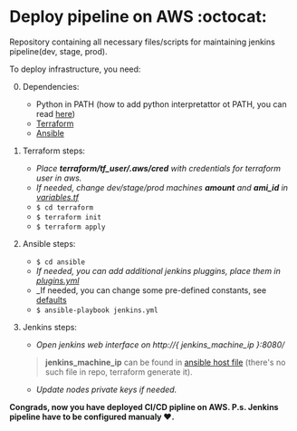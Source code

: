 # Deploy pipeline on AWS :octocat:
Repository containing all necessary files/scripts for maintaining jenkins pipeline(dev, stage, prod).

To deploy infrastructure, you need:

0. Dependencies:
	* Python in PATH (how to add python interpretattor ot PATH, you can read [here](https://www.edureka.co/blog/add-python-to-path/))
	* [Terraform](https://www.terraform.io/downloads.html)
	* [Ansible](https://docs.ansible.com/ansible/latest/installation_guide/intro_installation.html)

2. Terraform steps:
	* _Place **terraform/tf_user/.aws/cred** with credentials for terraform user in aws._
	* _If needed, change dev/stage/prod machines **amount** and **ami_id** in [variables.tf](terraform/variables.tf)_
	* `$ cd terraform`
	* `$ terraform init`
	* `$ terraform apply`

2. Ansible steps:
	* `$ cd ansible`
	* _If needed, you can add additional jenkins pluggins, place them in [plugins.yml](ansible/roles/install-jenkins-master/vars/plugins.yml)_
	* _If needed, you can change some pre-defined constants, see [defaults](ansible/roles/install-jenkins-master/defaults/main.yml)
	* `$ ansible-playbook jenkins.yml`

3. Jenkins steps:
	* _Open jenkins web interface on http://{ jenkins_machine_ip }:8080/_
	> __jenkins_machine_ip__ can be found in [ansible host file](ansible/inventory/hosts.cfg) (there's no such file in repo, terraform generate it).
	* _Update nodes private keys if needed._

__Congrads, now you have deployed CI/CD pipline on AWS.
P.s. Jenkins pipeline have to be configured manualy :heart:.__

